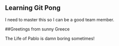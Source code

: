 ## Learning Git Pong
I need to master this so I can be a good team member.


##Greetings from sunny Greece


The Life of Pablo is damn boring sometimes!
